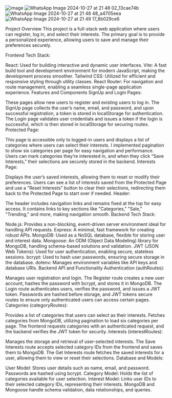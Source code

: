 ![image](https://github.com/user-attachments/assets/5d489e3d-6931-4908-bb85-1aaf0e5f828e)
![WhatsApp Image 2024-10-27 at 21 48 02_13cae74b](https://github.com/user-attachments/assets/bf4da1c1-315b-4508-96f2-c546df656992)
![WhatsApp Image 2024-10-27 at 21 48 48_a4705eea](https://github.com/user-attachments/assets/2c16e55f-cd6f-4c3c-8d7a-b8fd65978ed6)
![WhatsApp Image 2024-10-27 at 21 49 17_8b029ce6](https://github.com/user-attachments/assets/72c0fc2a-526f-4d6d-a64a-cc00da06d68b)



Project Overview
This project is a full-stack web application where users can register, log in, and select their interests. The primary goal is to provide a personalized experience, allowing users to save and manage their preferences securely.

Frontend
Tech Stack:

React: Used for building interactive and dynamic user interfaces.
Vite: A fast build tool and development environment for modern JavaScript, making the development process smoother.
Tailwind CSS: Utilized for efficient and responsive styling through utility classes.
React Router: For navigation and route management, enabling a seamless single-page application experience.
Features and Components
SignUp and Login Pages:

These pages allow new users to register and existing users to log in.
The SignUp page collects the user’s name, email, and password, and upon successful registration, a token is stored in localStorage for authentication.
The Login page validates user credentials and issues a token if the login is successful, which is then stored in localStorage for securing routes.
Protected Page:

This page is accessible only to logged-in users and displays a list of categories where users can select their interests.
I implemented pagination to show six categories per page for easy navigation and performance.
Users can mark categories they’re interested in, and when they click “Save Interests,” their selections are securely stored in the backend.
Interests Page:

Displays the user’s saved interests, allowing them to reset or modify their preferences.
Users can see a list of interests saved from the Protected Page and use a "Reset Interests" button to clear their selections, redirecting them back to the Protected Page to start over if needed.
Header:

The header includes navigation links and remains fixed at the top for easy access.
It contains links to key sections like "Categories," "Sale," "Trending," and more, making navigation smooth.
Backend
Tech Stack:

Node.js: Provides a non-blocking, event-driven server environment ideal for handling API requests.
Express: A minimal, fast framework for creating robust APIs.
MongoDB: Used as a NoSQL database, flexible for storing user and interest data.
Mongoose: An ODM (Object Data Modeling) library for MongoDB, handling schema-based solutions and validation.
JWT (JSON Web Tokens): Used for user authentication, enabling secure, stateless sessions.
bcrypt: Used to hash user passwords, ensuring secure storage in the database.
dotenv: Manages environment variables like API keys and database URIs.
Backend API and Functionality
Authentication (authRoutes):

Manages user registration and login.
The Register route creates a new user account, hashes the password with bcrypt, and stores it in MongoDB.
The Login route authenticates users, verifies the password, and issues a JWT token.
Passwords are hashed before storage, and JWT tokens secure routes to ensure only authenticated users can access certain pages.
Categories (categoryRoutes):

Provides a list of categories that users can select as their interests.
Fetches categories from MongoDB, utilizing pagination to load six categories per page.
The frontend requests categories with an authenticated request, and the backend verifies the JWT token for security.
Interests (interestRoutes):

Manages the storage and retrieval of user-selected interests.
The Save Interests route accepts selected category IDs from the frontend and saves them to MongoDB.
The Get Interests route fetches the saved interests for a user, allowing them to view or reset their selections.
Database and Models:

User Model: Stores user details such as name, email, and password. Passwords are hashed using bcrypt.
Category Model: Holds the list of categories available for user selection.
Interest Model: Links user IDs to their selected category IDs, representing their interests.
MongoDB and Mongoose handle schema validation, data relationships, and queries.
